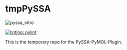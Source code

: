 # tmpPySSA

<img align="center" src="https://github.com/urban233/tmpPySSA/blob/main/pyssa_github.gif" alt="pyssa_intro" />

[![linting: pylint](https://img.shields.io/badge/linting-pylint-yellowgreen)](https://github.com/pylint-dev/pylint)

This is the temporary repo for the PySSA-PyMOL-Plugin.

